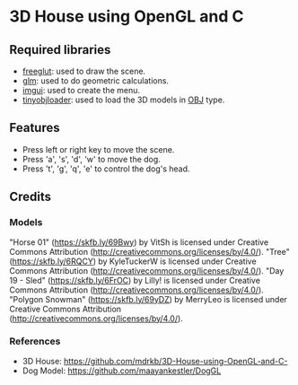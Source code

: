 # 3D House using OpenGL and C

## Required libraries
- [freeglut](http://freeglut.sourceforge.net/): used to draw the scene.
- [glm](https://github.com/g-truc/glm): used to do geometric calculations.
- [imgui](https://github.com/ocornut/imgui): used to create the menu.
- [tinyobjloader](https://github.com/tinyobjloader/tinyobjloader): used to load the 3D models in [OBJ](http://paulbourke.net/dataformats/obj/) type.

## Features
- Press left or right key to move the scene.
- Press 'a', 's', 'd', 'w' to move the dog.
- Press 't', 'g', 'q', 'e' to control the dog's head.

## Credits
### Models
"Horse 01" (https://skfb.ly/69Bwy) by VitSh is licensed under Creative Commons Attribution (http://creativecommons.org/licenses/by/4.0/).
"Tree" (https://skfb.ly/6RQCY) by KyleTuckerW is licensed under Creative Commons Attribution (http://creativecommons.org/licenses/by/4.0/).
"Day 19 - Sled" (https://skfb.ly/6FrOC) by Lilly! is licensed under Creative Commons Attribution (http://creativecommons.org/licenses/by/4.0/).
"Polygon Snowman" (https://skfb.ly/69yDZ) by MerryLeo is licensed under Creative Commons Attribution (http://creativecommons.org/licenses/by/4.0/).

### References
- 3D House: https://github.com/mdrkb/3D-House-using-OpenGL-and-C-
- Dog Model: https://github.com/maayankestler/DogGL
